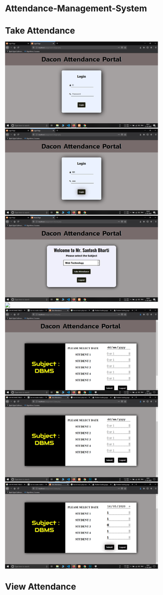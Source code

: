 # Attendance-Management-System
# Take Attendance
![](https://github.com/Gagan-Chaudhary/Attendance-Management-System/blob/master/Screenshots/Screenshot%201.png)
![](https://github.com/Gagan-Chaudhary/Attendance-Management-System/blob/master/Screenshots/Screenshot%202.png)
![](https://github.com/Gagan-Chaudhary/Attendance-Management-System/blob/master/Screenshots/Screenshot%203.png)
![](https://github.com/Gagan-Chaudhary/Attendance-Management-System/blob/master/Screenshots/Screenshot%204.png)
![](https://github.com/Gagan-Chaudhary/Attendance-Management-System/blob/master/Screenshots/Screenshot%205.png)
![](https://github.com/Gagan-Chaudhary/Attendance-Management-System/blob/master/Screenshots/Screenshot%206.png)
![](https://github.com/Gagan-Chaudhary/Attendance-Management-System/blob/master/Screenshots/Screenshot%207.png)





# View Attendance
